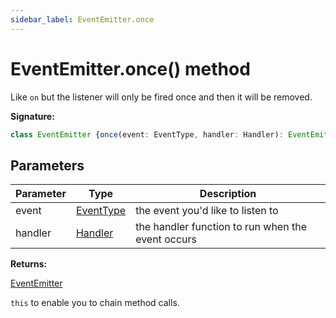 ```yaml
---
sidebar_label: EventEmitter.once
---
```

# EventEmitter.once() method

Like `on` but the listener will only be fired once and then it will be removed.

**Signature:**

```typescript
class EventEmitter {once(event: EventType, handler: Handler): EventEmitter;}
```

## Parameters

|  Parameter | Type | Description |
|  --- | --- | --- |
|  event | [EventType](./puppeteer.eventtype.md) | the event you'd like to listen to |
|  handler | [Handler](./puppeteer.handler.md) | the handler function to run when the event occurs |

**Returns:**

[EventEmitter](./puppeteer.eventemitter.md)

`this` to enable you to chain method calls.

